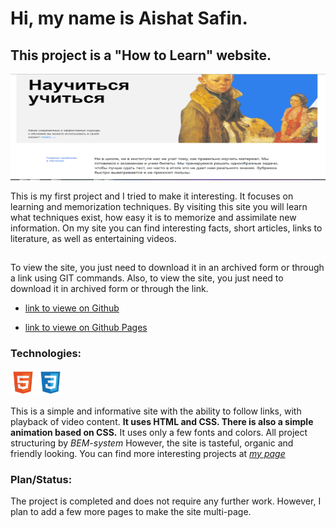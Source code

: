 # Hi, my name is Aishat Safin.

## This project is a **"How to Learn"** website.

<img src="./images/how_to_study.png" alt="website screenshort"  width="600" height="170" />

This is my first project and I tried to make it interesting. It focuses on learning and memorization techniques. By visiting this site you will learn what techniques exist, how easy it is to memorize and assimilate new information. On my site you can find interesting facts, short articles, links to literature, as well as entertaining videos.

##

To view the site, you just need to download it in an archived form or through a link using GIT commands.
Also, to view the site, you just need to download it in archived form or through the link.

- [link to viewe on Github](https://github.com/homo-errantium/how_to_study)

- [link to viewe on Github Pages](https://homo-errantium.github.io/how_to_study/)

### Technologies:

<img src="./images/html5.png"
alt="HTML icon" width="40" height="40"/>
<img src="./images/css3.png"
alt="CSS icon" width="40" height="40"/>

This is a simple and informative site with the ability to follow links, with playback of video content. **It uses HTML and CSS. There is also a simple animation based on CSS.** It uses only a few fonts and colors. All project structuring by _BEM-system_ However, the site is tasteful, organic and friendly looking. You can find more interesting projects at _[my page](https://github.com/homo-errantium/)_

### Plan/Status:

The project is completed and does not require any further work. However, I plan to add a few more pages to make the site multi-page.
